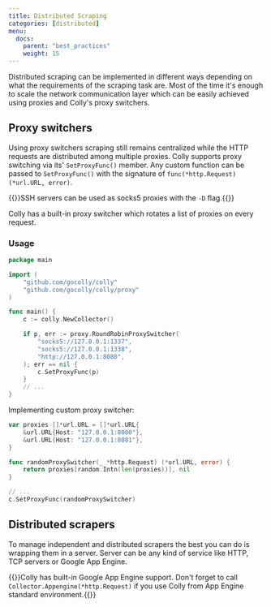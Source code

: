 ```yaml
---
title: Distributed Scraping
categories: [distributed]
menu:
  docs:
    parent: "best_practices"
    weight: 15
---
```


Distributed scraping can be implemented in different ways depending on what the requirements of the scraping task are. Most of the time it's enough to scale the network communication layer which can be easily achieved using proxies and Colly's proxy switchers.


## Proxy switchers

Using proxy switchers scraping still remains centralized while the HTTP requests are distributed among multiple proxies. Colly supports proxy switching via its' `SetProxyFunc()` member. Any custom function can be passed to `SetProxyFunc()` with the signature of `func(*http.Request) (*url.URL, error)`.

{{<tip>}}SSH servers can be used as socks5 proxies with the <code>-D</code> flag.{{</tip>}}

Colly has a built-in proxy switcher which rotates a list of proxies on every request.

### Usage

```go
package main

import (
	"github.com/gocolly/colly"
	"github.com/gocolly/colly/proxy"
)

func main() {
	c := colly.NewCollector()

	if p, err := proxy.RoundRobinProxySwitcher(
		"socks5://127.0.0.1:1337",
		"socks5://127.0.0.1:1338",
		"http://127.0.0.1:8080",
	); err == nil {
		c.SetProxyFunc(p)
	}
	// ...
}
```

Implementing custom proxy switcher:

```go
var proxies []*url.URL = []*url.URL{
	&url.URL{Host: "127.0.0.1:8080"},
	&url.URL{Host: "127.0.0.1:8081"},
}

func randomProxySwitcher(_ *http.Request) (*url.URL, error) {
	return proxies[random.Intn(len(proxies))], nil
}

// ...
c.SetProxyFunc(randomProxySwitcher)
```


## Distributed scrapers

To manage independent and distributed scrapers the best you can do is wrapping them in a server. Server can be any kind of service like HTTP, TCP servers or Google App Engine.

{{<tip>}}Colly has built-in Google App Engine support. Don't forget to call <code>Collector.Appengine(*http.Request)</code> if you use Colly from App Engine standard environment.{{</tip>}}
